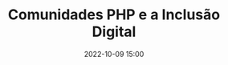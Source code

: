 ---
title: 'Comunidades PHP e a Inclusão Digital'
type: round-table
speakers:
  - Alessandro Feitoza
speakersPictures: []
picture: assets/images/schedule/alessandro-feitoza.jpg
linkedin: 
twitter: https://twitter.com/feitozaAle
instagram: https://www.instagram.com/alessandro_feitoza
date: '2022-10-09 15:00'
rooms:
  - 4
  - 5
---